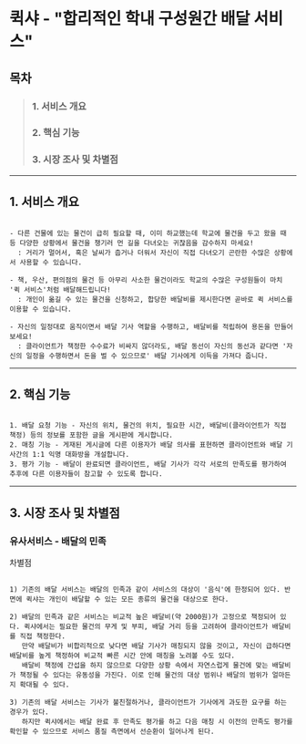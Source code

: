 퀵샤 - "합리적인 학내 구성원간 배달 서비스"
=======================

## 목차
> ### 1. 서비스 개요
> ### 2. 핵심 기능
> ### 3. 시장 조사 및 차별점

--------------------------------------


## 1. 서비스 개요

<pre><code>
- 다른 건물에 있는 물건이 급히 필요할 때, 이미 하교했는데 학교에 물건을 두고 왔을 때 등 다양한 상황에서 물건을 챙기러 먼 길을 다녀오는 귀찮음을 감수하지 마세요!
  : 거리가 멀어서, 혹은 날씨가 춥거나 더워서 자신이 직접 다녀오기 곤란한 수많은 상황에서 사용할 수 있습니다.
  
- 책, 우산, 편의점의 물건 등 아무리 사소한 물건이라도 학교의 수많은 구성원들이 마치 '퀵 서비스'처럼 배달해드립니다!
  : 개인이 옮길 수 있는 물건을 신청하고, 합당한 배달비를 제시한다면 곧바로 퀵 서비스를 이용할 수 있습니다. 
  
- 자신의 일정대로 움직이면서 배달 기사 역할을 수행하고, 배달비를 적립하여 용돈을 만들어보세요!
  : 클라이언트가 책정한 수수료가 비싸지 않더라도, 배달 동선이 자신의 동선과 같다면 '자신의 일정을 수행하면서 돈을 벌 수 있으므로' 배달 기사에게 이득을 가져다 줍니다. 
</code></pre>


--------------------------------------


## 2. 핵심 기능

<pre><code>
1. 배달 요청 기능 - 자신의 위치, 물건의 위치, 필요한 시간, 배달비(클라이언트가 직접 책정) 등의 정보를 포함한 글을 게시판에 게시합니다.
2. 매칭 기능 - 게재된 게시글에 다른 이용자가 배달 의사를 표현하면 클라이언트와 배달 기사간의 1:1 익명 대화방을 개설합니다.
3. 평가 기능 - 배달이 완료되면 클라이언트, 배달 기사가 각각 서로의 만족도를 평가하여 추후에 다른 이용자들이 참고할 수 있도록 합니다.
</code></pre>


--------------------------------------


## 3. 시장 조사 및 차별점

### 유사서비스 - 배달의 민족
차별점
<pre><code>
1) 기존의 배달 서비스는 배달의 민족과 같이 서비스의 대상이 '음식'에 한정되어 있다. 반면에 퀵샤는 개인이 배달할 수 있는 모든 종류의 물건을 대상으로 한다.   

2) 배달의 민족과 같은 서비스는 비교적 높은 배달비(약 2000원)가 고정으로 책정되어 있다. 퀵샤에서는 필요한 물건의 무게 및 부피, 배달 거리 등을 고려하여 클라이언트가 배달비를 직접 책정한다.   
   만약 배달비가 비합리적으로 낮다면 배달 기사가 매칭되지 않을 것이고, 자신이 급하다면 배달비를 높게 책정하여 비교적 빠른 시간 안에 매칭을 노려볼 수도 있다.
   배달비 책정에 간섭을 하지 않으므로 다양한 상황 속에서 자연스럽게 물건에 맞는 배달비가 책정될 수 있다는 유동성을 가진다. 이로 인해 물건의 대상 범위나 배달의 범위가 얼마든지 확대될 수 있다.
   
3) 기존의 배달 서비스는 기사가 불친절하거나, 클라이언트가 기사에게 과도한 요구를 하는 경우가 있다.   
   하지만 퀵샤에서는 배달 완료 후 만족도 평가를 하고 다음 매칭 시 이전의 만족도 평가를 확인할 수 있으므로 서비스 품질 측면에서 선순환이 일어나게 된다.
</pre></code>
